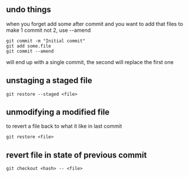 ## undo things
when you forget add some after commit and you want to add that files to make 1 commit not 2, use --amend

```
git commit -m "Initial commit"
git add some.file
git commit --amend
```
will end up with a single commit, the second will replace the first one

## unstaging a staged file

```
git restore --staged <file>
```

## unmodifying a modified file
to revert a file back to what it like in last commit

```
git restore <file>
```
## revert file in state of previous commit

```
git checkout <hash> -- <file>
```

